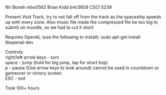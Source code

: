 Nir Boneh nibo0582 Brian Kidd brki3609 CSCI 5239

Present Void Track, try to not fall off from the track as the spaceship speeds up with every zone.
Also music file made the compressed file be too big to submit on moodle, so we had to cut it short

Requires OpenAL (use the following to install):
sudo apt-get install libopenal-dev

Controls: <br />
right/left arrow keys - turn <br />
space - jump (hold for big jump, tap for short hop) <br />
p - pause (Use arrow keys to look around) cannot be used in countdown or gameover or victory screen <br />
ESC - exit <br />

Took 100+ hours

